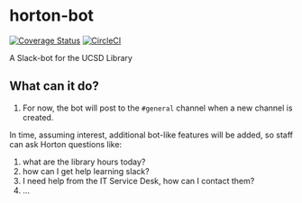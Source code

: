 # horton-bot
[![Coverage
Status](https://coveralls.io/repos/github/ucsdlib/horton-bot/badge.svg?branch=develop)](https://coveralls.io/github/ucsdlib/horton-bot?branch=develop) [![CircleCI](https://circleci.com/gh/ucsdlib/horton-bot/tree/develop.svg?style=svg)](https://circleci.com/gh/ucsdlib/horton-bot/tree/develop)

A Slack-bot for the UCSD Library

## What can it do?

1. For now, the bot will post to the `#general` channel when a new channel is created.

In time, assuming interest, additional bot-like features will be added, so staff can ask Horton questions like:

1. what are the library hours today?
2. how can I get help learning slack?
3. I need help from the IT Service Desk, how can I contact them?
4. ...
